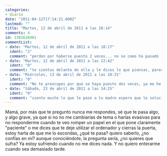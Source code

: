 ```yaml
---
categories:
- diario
date: "2011-04-12T17:14:21.000Z"
lastmod: ""
title: "Martes, 12 de abril de 2011 a las 18:14"
comments: 4
id: 1302628461
commentList:
- date: "Martes, 12 de abril de 2011 a las 18:17"
  ident: "2"
  comment: "perdon por haberse puesto 2 veces... no se como ha pasado :s"
- date: "Martes, 12 de abril de 2011 a las 22:42"
  ident: "0"
  comment: "te sientas delante de ella y le dices lo que piensas, parece fácil..."
- date: "Miércoles, 13 de abril de 2011 a las 10:31"
  ident: "0"
  comment: "No te preocupes por que se haya puesto dos veces, ya me he encargado. Tu tienes cosas mas importantes en las que pensar..."
- date: "Sábado, 23 de abril de 2011 a las 14:25"
  ident: "0"
  comment: "siento mucho lo que le pase a tu madre espero que lo soluciones pronto y que sigáis alegres en una buena familia ánimo"
---
```


Mamá, por más que te pregunto nunca me respondes, sé que te pasa algo, y algo grave, ya que si no no me cambiarías de tema o harías evasivas para no responderme cuando te veo romper un papel en el que pone claramente "paciente" o me dices que te deje utilizar el ordenador y cierras la puerta, estoy harta de que me lo escondas, ¿qué te pasa? quiero saberlo, ¿no confías en mí? aunque conociéndote, la pregunta sería, ¿no quieres que sufra? Ya estoy sufriendo cuando no me dices nada. Y no quiero enterarme cuando sea demasiado tarde.